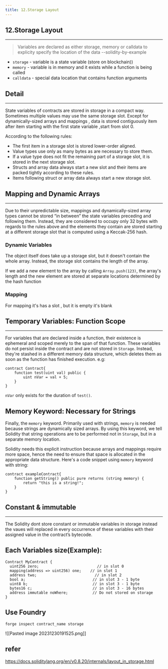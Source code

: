 ```yaml
---
title: 12.Storage Layout
---
```

## 12.Storage Layout
---
>Variables are declared as either storage, memory or calldata to explicity specify the location of the data     --solidity-by-example

- `storage` - variable is a state variable (store on blockchain))
- `memory` - variable is in memory and it exists while a function is being called
- `calldata` - special data location that contains function arguments

## Detail
---
State variables of contracts are stored in storage in a compact way. Sometimes multiple values may use the same storage slot. Except for dynamically-sized arrays and mappings , data is stored contiguously item after item starting with the first state variable ,start from slot 0.

According to the following rules:
- The first item in a storage slot is stored lower-order aligned.
- Value types use only as many bytes as are necessary to store them.
- If a value type does not fit the remaining part of a storage slot, it is stored in the next storage slot.
- Structs and array data always start a new slot and their items are packed tightly according to these rules.
- Items following struct or array data always start a new storage slot.

## Mapping and Dynamic Arrays
---
Due to their unpredictable size, mappings and dynamically-sized array types cannot be stored “in between” the state variables preceding and following them. Instead, they are considered to occupy only 32 bytes with regards to the rules above and the elements they contain are stored starting at a different storage slot that is computed using a Keccak-256 hash.
### Dynamic Variables
The object itself does take up a storage slot, but it doesn't contain the whole array. Instead, the storage slot contains the length of the array.

If we add a new element to the array by calling `Array.push(123)`, the array's length and the new element are stored at separate locations determined by the hash function

### Mapping
For mapping it's has a slot , but it is empty it's blank

## Temporary Variables: Function Scope
---
For variables that are declared inside a function, their existence is ephemeral and scoped merely to the span of that function. These variables do not persist inside the contract and are not stored in `Storage`. Instead, they're stashed in a different memory data structure, which deletes them as soon as the function has finished execution.
e.g:
```solidity
contract Contract{
    function test(uint val) public {
        uint nVar = val + 5;
    }
}
```
`nVar` only exists for the duration of `test()`.

## Memory Keyword: Necessary for Strings

Finally, the `memory` keyword. Primarily used with strings, `memory` is needed because strings are dynamically sized arrays. By using this keyword, we tell Solidity that string operations are to be performed not in `Storage`, but in a separate memory location.

Solidity needs this explicit instruction because arrays and mappings require more space, hence the need to ensure that space is allocated in the appropriate data structure.
Here's a code snippet using `memory` keyword with string:
```solidity
contract exampleContract{
    function getString() public pure returns (string memory) {
        return "this is a string!";
    }
}

```


## Constant & immutable
---
The Solidity dont store constant or immutable variables in storage instead the vaues will replaced in every occurrence of these variables with their assigned value in the contract’s bytecode.

## Each Variables size(Example):
```
Contract MyContract {
  uint256 zero;                          // in slot 0
  mapping(address => uint256) one;    // in slot 1
  address two;                          // in slot 2 
  bool a;                              // in slot 3 - 1 byte
  uint8 b;                             // in slot 3 - 1 byte 
  bytes16 c;                           // in slot 3 - 16 bytes
  address immutable noWhere;           // Do not stored on storage
}
```

## Use Foundry
```
forge inspect contract_name storage
```
![[Pasted image 20231230191525.png]]

## refer
https://docs.soliditylang.org/en/v0.8.20/internals/layout_in_storage.html